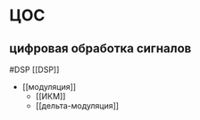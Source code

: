 # ЦОС
## цифровая обработка сигналов
#DSP
[[DSP]]

- [[модуляция]]
	- [[ИКМ]]
	- [[дельта-модуляция]]